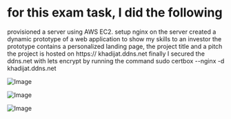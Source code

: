# for this exam task, I did the following
provisioned a server using AWS EC2.
setup nginx on the server
created a dynamic prototype of a web application to show my skills to an investor 
the prototype contains a personalized landing page, the project title and a pitch
the project is hosted on https:// khadijat.ddns.net
finally I secured the ddns.net with lets encrypt by running the command sudo certbox --nginx -d khadijat.ddns.net


![Image](https://github.com/user-attachments/assets/3a95c7ac-d1a2-476a-8642-92eb1fe575b0)


![Image](https://github.com/user-attachments/assets/d7a4a78d-1177-432c-9f74-838ab76e080d)


![Image](https://github.com/user-attachments/assets/f39dc1c6-b097-4209-9338-1556d13e4867)

